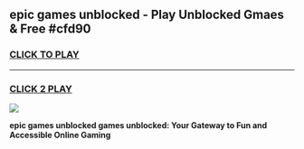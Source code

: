 
## epic games unblocked - Play Unblocked Gmaes & Free #cfd90
<h3>
<a href="https://news.freeplayer.one?title=epic_games_unblocked&ref=03M">CLICK TO PLAY</a></h3>
<hr>

<h3>
<a href="https://news.freeplayer.one?title=epic_games_unblocked&ref=03M">CLICK 2 PLAY</a>
  
</h3>

<a href="https://news.freeplayer.one?title=epic_games_unblocked&ref=03M"><img src="https://clearcache.store/games.png"></a>


**epic games unblocked games unblocked: Your Gateway to Fun and Accessible Online Gaming**
